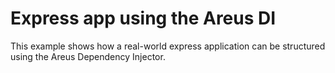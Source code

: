 # Express app using the Areus DI

This example shows how a real-world express application can be
structured using the Areus Dependency Injector.
